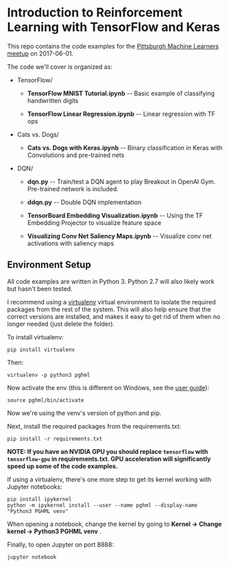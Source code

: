 # Introduction to Reinforcement Learning with TensorFlow and Keras

This repo contains the code examples for the [Pittsburgh Machine Learners meetup](https://www.meetup.com/Pittsburgh-Machine-Learners/events/240090049/) on 2017-06-01.

The code we'll cover is organized as:

* TensorFlow/

  * **TensorFlow MNIST Tutorial.ipynb** -- Basic example of classifying handwritten digits

  * **TensorFlow Linear Regression.ipynb** -- Linear regression with TF ops

* Cats vs. Dogs/

  * **Cats vs. Dogs with Keras.ipynb** -- Binary classification in Keras with Convolutions and pre-trained nets

* DQN/

  * **dqn.py** -- Train/test a DQN agent to play Breakout in OpenAI Gym. Pre-trained network is included.

  * **ddqn.py** -- Double DQN implementation

  * **TensorBoard Embedding Visualization.ipynb** -- Using the TF Embedding Projector to visualize feature space

  * **Visualizing Conv Net Saliency Maps.ipynb** -- Visualize conv net activations with saliency maps


## Environment Setup

All code examples are written in Python 3. Python 2.7 will also likely work but hasn't been tested.

I recommend using a [virtualenv](https://virtualenv.pypa.io/en/stable/userguide/) virtual environment to isolate the required packages from the rest of the system. This will also help ensure that the correct versions are installed, and makes it easy to get rid of them when no longer needed (just delete the folder).

To install virtualenv:

`pip install virtualenv`

Then:

`virtualenv -p python3 pghml`

Now activate the env (this is different on Windows, see the [user guide](https://virtualenv.pypa.io/en/stable/userguide/)):

`source pghml/bin/activate`

Now we're using the venv's version of python and pip.

Next, install the required packages from the requirements.txt:

`pip install -r requirements.txt`

**NOTE: If you have an NVIDIA GPU you should replace `tensorflow` with `tensorflow-gpu` in requirements.txt. GPU acceleration will significantly speed up some of the code examples.**

If using a virtualenv, there's one more step to get its kernel working with Jupyter notebooks:

```
pip install ipykernel
python -m ipykernel install --user --name pghml --display-name "Python3 PGHML venv"
```

When opening a notebook, change the kernel by going to **Kernel -> Change kernel -> Python3 PGHML venv**
.

Finally, to open Jupyter on port 8888:

`jupyter notebook`

